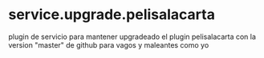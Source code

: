 # service.upgrade.pelisalacarta
plugin de servicio para mantener upgradeado el plugin pelisalacarta con la version "master" de github
para vagos y maleantes como yo
